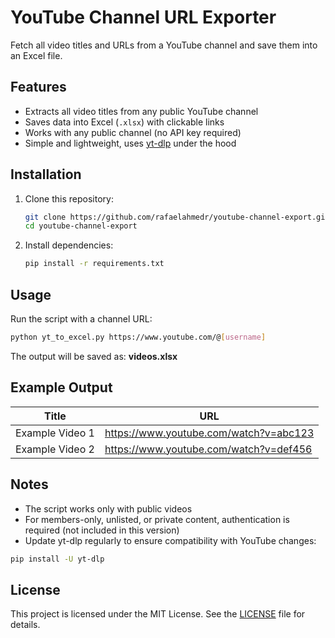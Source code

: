 # YouTube Channel URL Exporter

Fetch all video titles and URLs from a YouTube channel and save them into an Excel file.

## Features
- Extracts all video titles from any public YouTube channel  
- Saves data into Excel (`.xlsx`) with clickable links  
- Works with any public channel (no API key required)  
- Simple and lightweight, uses [yt-dlp](https://github.com/yt-dlp/yt-dlp) under the hood  

## Installation

1. Clone this repository:
   ```bash
   git clone https://github.com/rafaelahmedr/youtube-channel-export.git
   cd youtube-channel-export
   ```

2. Install dependencies:
   ```bash
   pip install -r requirements.txt
   ```

## Usage

Run the script with a channel URL:

```bash
python yt_to_excel.py https://www.youtube.com/@[username]
```

The output will be saved as: **videos.xlsx**

## Example Output

| Title            | URL                                     |
|------------------|-----------------------------------------|
| Example Video 1  | https://www.youtube.com/watch?v=abc123  |
| Example Video 2  | https://www.youtube.com/watch?v=def456  |

## Notes
- The script works only with public videos  
- For members-only, unlisted, or private content, authentication is required (not included in this version)  
- Update yt-dlp regularly to ensure compatibility with YouTube changes:
  
```bash
pip install -U yt-dlp
```

## License
This project is licensed under the MIT License. See the [LICENSE](LICENSE) file for details.

